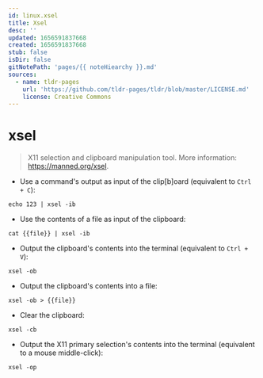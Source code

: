 ```yaml
---
id: linux.xsel
title: Xsel
desc: ''
updated: 1656591837668
created: 1656591837668
stub: false
isDir: false
gitNotePath: 'pages/{{ noteHiearchy }}.md'
sources:
  - name: tldr-pages
    url: 'https://github.com/tldr-pages/tldr/blob/master/LICENSE.md'
    license: Creative Commons
---
```

# xsel

> X11 selection and clipboard manipulation tool.
> More information: <https://manned.org/xsel>.

- Use a command's output as input of the clip[b]oard (equivalent to `Ctrl + C`):

`echo 123 | xsel -ib`

- Use the contents of a file as input of the clipboard:

`cat {{file}} | xsel -ib`

- Output the clipboard's contents into the terminal (equivalent to `Ctrl + V`):

`xsel -ob`

- Output the clipboard's contents into a file:

`xsel -ob > {{file}}`

- Clear the clipboard:

`xsel -cb`

- Output the X11 primary selection's contents into the terminal (equivalent to a mouse middle-click):

`xsel -op`

